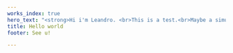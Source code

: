 ```yaml
---
works_index: true
hero_text: "<strong>Hi i'm Leandro. <br>This is a test.<br>Maybe a simulation.</strong>"
title: Hello world
footer: See u!

---
```

<Hero :text="$page.frontmatter.hero_text" />
<WorksList />

<Hero :text="$page.frontmatter.footer" /> 